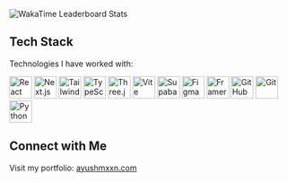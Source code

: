![WakaTime Leaderboard Stats](https://i.postimg.cc/4N4sF8gf/wakatimeleaderboardstats-1.jpg)

## Tech Stack
Technologies I have worked with:

<div align="start">
<img alt="React" width="40px" src="https://skillicons.dev/icons?i=react" />
<img alt="Next.js" width="40px" src="https://skillicons.dev/icons?i=nextjs" />
<img alt="Tailwind CSS" width="40px" src="https://skillicons.dev/icons?i=tailwind" />
<img alt="TypeScript" width="40px" src="https://skillicons.dev/icons?i=ts" />
<img alt="Three.js" width="40px" src="https://skillicons.dev/icons?i=threejs" />
<img alt="Vite" width="40px" src="https://skillicons.dev/icons?i=vite" />
<img alt="Supabase" width="40px" src="https://skillicons.dev/icons?i=supabase" />
<img alt="Figma" width="40px" src="https://skillicons.dev/icons?i=figma" />
<img alt="Framer" width="40px" src="https://i.postimg.cc/QdWv24FH/7578003-1.webp" />
<img alt="GitHub" width="40px" src="https://skillicons.dev/icons?i=github" />
<img alt="Git" width="40px" src="https://skillicons.dev/icons?i=git" />
<img alt="Python" width="40px" src="https://skillicons.dev/icons?i=python" />

</div>

## Connect with Me
Visit my portfolio: [ayushmxxn.com](https://ayushmxxn.com/)

